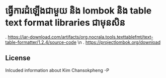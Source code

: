 # ធ្វើការដំឡើងជាមួយ និង lombok និង table text format libraries ជាមុនសិន
. https://jar-download.com/artifacts/org.nocrala.tools.texttablefmt/text-table-formatter/1.2.4/source-code
\n
. https://projectlombok.org/download
## License
Inlcuded information about Kim Chansokpheng -P
